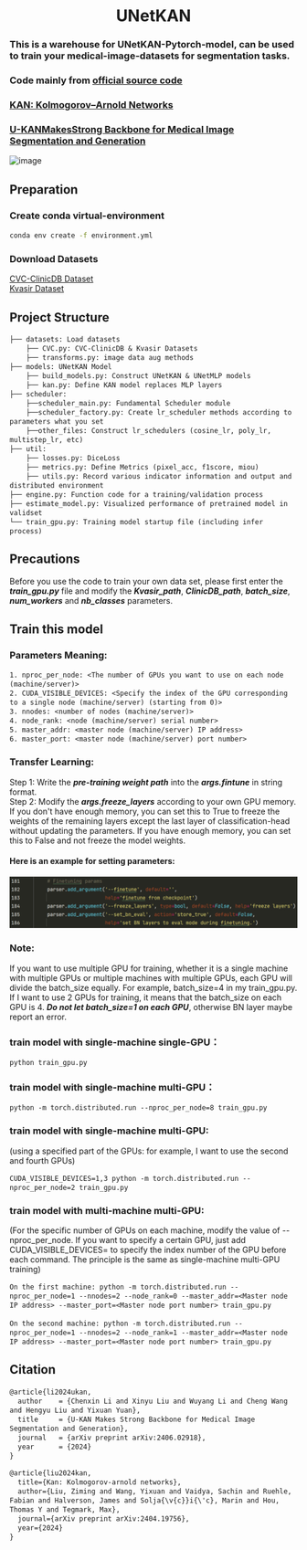 <h1 align='center'>UNetKAN</h1>

### This is a warehouse for UNetKAN-Pytorch-model, can be used to train your medical-image-datasets for segmentation tasks.
### Code mainly from [official source code](https://github.com/CUHK-AIM-Group/U-KAN)  

### [KAN: Kolmogorov–Arnold Networks](https://arxiv.org/abs/2404.19756)  
### [U-KANMakesStrong Backbone for Medical Image Segmentation and Generation](https://arxiv.org/abs/2406.02918)

![image](https://github.com/CUHK-AIM-Group/U-KAN/blob/main/assets/framework-1.png)  

## Preparation
### Create conda virtual-environment
```bash
conda env create -f environment.yml
```

### Download Datasets
[CVC-ClinicDB Dataset](https://www.kaggle.com/datasets/balraj98/cvcclinicdb?select=PNG)  
[Kvasir Dataset](https://www.kaggle.com/datasets/abdallahwagih/kvasir-dataset-for-classification-and-segmentation?select=kvasir-seg)

## Project Structure
```
├── datasets: Load datasets
    ├── CVC.py: CVC-ClinicDB & Kvasir Datasets
    ├── transforms.py: image data aug methods
├── models: UNetKAN Model
    ├── build_models.py: Construct UNetKAN & UNetMLP models
    ├── kan.py: Define KAN model replaces MLP layers
├── scheduler:
    ├──scheduler_main.py: Fundamental Scheduler module
    ├──scheduler_factory.py: Create lr_scheduler methods according to parameters what you set
    ├──other_files: Construct lr_schedulers (cosine_lr, poly_lr, multistep_lr, etc)
├── util:
    ├── losses.py: DiceLoss
    ├── metrics.py: Define Metrics (pixel_acc, f1score, miou)
    ├── utils.py: Record various indicator information and output and distributed environment
├── engine.py: Function code for a training/validation process
├── estimate_model.py: Visualized performance of pretrained model in validset
└── train_gpu.py: Training model startup file (including infer process)
```

## Precautions
Before you use the code to train your own data set, please first enter the ___train_gpu.py___ file and modify the ___Kvasir_path___, ___ClinicDB_path___, ___batch_size___, ___num_workers___ and ___nb_classes___ parameters.  

## Train this model
### Parameters Meaning:
```
1. nproc_per_node: <The number of GPUs you want to use on each node (machine/server)>
2. CUDA_VISIBLE_DEVICES: <Specify the index of the GPU corresponding to a single node (machine/server) (starting from 0)>
3. nnodes: <number of nodes (machine/server)>
4. node_rank: <node (machine/server) serial number>
5. master_addr: <master node (machine/server) IP address>
6. master_port: <master node (machine/server) port number>
```
### Transfer Learning:
Step 1: Write the ___pre-training weight path___ into the ___args.fintune___ in string format.  
Step 2: Modify the ___args.freeze_layers___ according to your own GPU memory. If you don't have enough memory, you can set this to True to freeze the weights of the remaining layers except the last layer of classification-head without updating the parameters. If you have enough memory, you can set this to False and not freeze the model weights.  

#### Here is an example for setting parameters:
![image](https://github.com/jiaowoguanren0615/VisionTransformer/blob/main/sample_png/transfer_learning.jpg)


### Note: 
If you want to use multiple GPU for training, whether it is a single machine with multiple GPUs or multiple machines with multiple GPUs, each GPU will divide the batch_size equally. For example, batch_size=4 in my train_gpu.py. If I want to use 2 GPUs for training, it means that the batch_size on each GPU is 4. ___Do not let batch_size=1 on each GPU___, otherwise BN layer maybe report an error.  

### train model with single-machine single-GPU：
```
python train_gpu.py
```

### train model with single-machine multi-GPU：
```
python -m torch.distributed.run --nproc_per_node=8 train_gpu.py
```

### train model with single-machine multi-GPU: 
(using a specified part of the GPUs: for example, I want to use the second and fourth GPUs)
```
CUDA_VISIBLE_DEVICES=1,3 python -m torch.distributed.run --nproc_per_node=2 train_gpu.py
```

### train model with multi-machine multi-GPU:
(For the specific number of GPUs on each machine, modify the value of --nproc_per_node. If you want to specify a certain GPU, just add CUDA_VISIBLE_DEVICES= to specify the index number of the GPU before each command. The principle is the same as single-machine multi-GPU training)
```
On the first machine: python -m torch.distributed.run --nproc_per_node=1 --nnodes=2 --node_rank=0 --master_addr=<Master node IP address> --master_port=<Master node port number> train_gpu.py

On the second machine: python -m torch.distributed.run --nproc_per_node=1 --nnodes=2 --node_rank=1 --master_addr=<Master node IP address> --master_port=<Master node port number> train_gpu.py
```

## Citation
```
@article{li2024ukan,
  author    = {Chenxin Li and Xinyu Liu and Wuyang Li and Cheng Wang and Hengyu Liu and Yixuan Yuan},
  title     = {U-KAN Makes Strong Backbone for Medical Image Segmentation and Generation},
  journal   = {arXiv preprint arXiv:2406.02918},
  year      = {2024}
}
```

```
@article{liu2024kan,
  title={Kan: Kolmogorov-arnold networks},
  author={Liu, Ziming and Wang, Yixuan and Vaidya, Sachin and Ruehle, Fabian and Halverson, James and Solja{\v{c}}i{\'c}, Marin and Hou, Thomas Y and Tegmark, Max},
  journal={arXiv preprint arXiv:2404.19756},
  year={2024}
}
```
